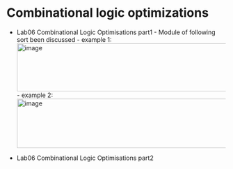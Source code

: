 # Combinational logic optimizations

- Lab06 Combinational Logic Optimisations part1
      - Module of following sort been discussed
              - example 1:
  <img width="616" height="110" alt="image" src="https://github.com/user-attachments/assets/1eae25ce-4000-4314-bf80-a88008950b8f" />
              - example 2:
  <img width="551" height="113" alt="image" src="https://github.com/user-attachments/assets/e8579c39-dc77-4c6d-9ff4-98dfd8154ff5" />





- Lab06 Combinational Logic Optimisations part2
